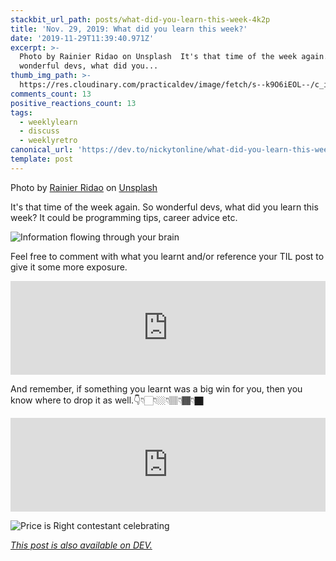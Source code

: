 ```yaml
---
stackbit_url_path: posts/what-did-you-learn-this-week-4k2p
title: 'Nov. 29, 2019: What did you learn this week?'
date: '2019-11-29T11:39:40.971Z'
excerpt: >-
  Photo by Rainier Ridao on Unsplash  It's that time of the week again. So
  wonderful devs, what did you...
thumb_img_path: >-
  https://res.cloudinary.com/practicaldev/image/fetch/s--k9O6iEOL--/c_imagga_scale,f_auto,fl_progressive,h_420,q_auto,w_1000/https://thepracticaldev.s3.amazonaws.com/i/qc70w9vdi0407qj3tgbs.jpg
comments_count: 13
positive_reactions_count: 13
tags:
  - weeklylearn
  - discuss
  - weeklyretro
canonical_url: 'https://dev.to/nickytonline/what-did-you-learn-this-week-4k2p'
template: post
---
```

Photo by [Rainier Ridao](https://unsplash.com/@rainierridao?utm_source=unsplash&utm_medium=referral&utm_content=creditCopyText) on [Unsplash](https://unsplash.com/s/photos/learn?utm_source=unsplash&utm_medium=referral&utm_content=creditCopyText)

It's that time of the week again. So wonderful devs, what did you learn this week? It could be programming tips, career advice etc.

![Information flowing through your brain](https://media.giphy.com/media/qKltgF7Aw515K/giphy.gif)

Feel free to comment with what you learnt and/or reference your TIL post to give it some more exposure.


<iframe class="liquidTag" src="https://dev.to/embed/tag?args=todayilearned" style="border: 0; width: 100%;"></iframe>


And remember, if something you learnt was a big win for you, then you know where to drop it as well.👇👇🏻👇🏼👇🏽👇🏾👇🏿


<iframe class="liquidTag" src="https://dev.to/embed/link?args=https%3A%2F%2Fdev.to%2Fjess%2Fwhat-was-your-win-this-week-2mbn" style="border: 0; width: 100%;"></iframe>


![Price is Right contestant celebrating](https://media.giphy.com/media/gF29UEqBhSoDY8LHKg/giphy.gif)




*[This post is also available on DEV.](https://dev.to/nickytonline/what-did-you-learn-this-week-4k2p)*


<script>
const parent = document.getElementsByTagName('head')[0];
const script = document.createElement('script');
script.type = 'text/javascript';
script.src = 'https://cdnjs.cloudflare.com/ajax/libs/iframe-resizer/4.1.1/iframeResizer.min.js';
script.charset = 'utf-8';
script.onload = function() {
    window.iFrameResize({}, '.liquidTag');
};
parent.appendChild(script);
</script>    

